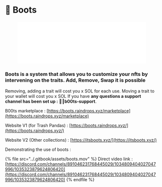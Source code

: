 # 🎇 Boots

###

<figure><img src="../.gitbook/assets/Boots_Logo_White.svg" alt=""><figcaption></figcaption></figure>

### Boots is a system that allows you to customize your nfts by intervening on the traits. Add, Remove, Swap it is possible

Removing, adding a trait will cost you x SOL for each use. Moving a trait to your wallet will cost you x SOL If you have **any questions a support channel has been set up :** **🥾┃b00ts-support**.



B00ts marketplace : [https://boots.raindrops.xyz/marketplace](https://boots.raindrops.xyz/marketplace)

Website V1 (for Trash Pandas) : [https://boots.raindrops.xyz/](https://boots.raindrops.xyz/)

Website V2 (Other collections) : [https://itsboots.xyz/](https://itsboots.xyz/)



Demonstrating the use of boots :

{% file src="../.gitbook/assets/boots.mov" %}
Direct video link : [https://discord.com/channels/891046231768445029/1034809404027047996/1035323879624806420](https://discord.com/channels/891046231768445029/1034809404027047996/1035323879624806420)
{% endfile %}
